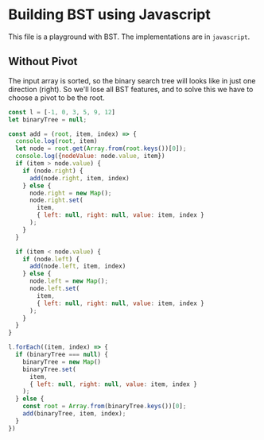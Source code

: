 # Building BST using Javascript

This file is a playground with BST. The implementations are in `javascript`.

## Without Pivot

The input array is sorted, so the binary search tree will looks like in just one direction (right). So we'll lose all BST features,
and to solve this we have to choose a pivot to be the root.

```js
const l = [-1, 0, 3, 5, 9, 12]
let binaryTree = null;

const add = (root, item, index) => {
  console.log(root, item)
  let node = root.get(Array.from(root.keys())[0]);
  console.log({nodeValue: node.value, item})
  if (item > node.value) {
    if (node.right) {
      add(node.right, item, index)
    } else {
      node.right = new Map();
      node.right.set(
        item,
        { left: null, right: null, value: item, index }
      );
    }
  }

  if (item < node.value) {
    if (node.left) {
      add(node.left, item, index)
    } else {
      node.left = new Map();
      node.left.set(
        item,
        { left: null, right: null, value: item, index }
      );
    }
  }
}

l.forEach((item, index) => {
  if (binaryTree === null) {
    binaryTree = new Map()
    binaryTree.set(
      item,
      { left: null, right: null, value: item, index }
    );
  } else {
    const root = Array.from(binaryTree.keys())[0];
    add(binaryTree, item, index);
  }
})
```
